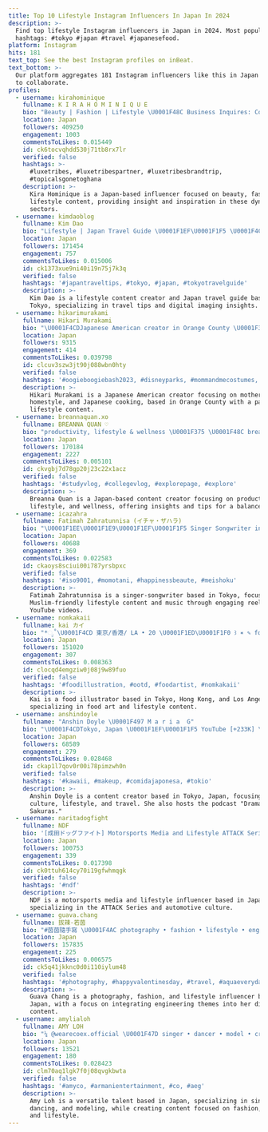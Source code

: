 ```yaml
---
title: Top 10 Lifestyle Instagram Influencers In Japan In 2024
description: >-
  Find top lifestyle Instagram influencers in Japan in 2024. Most popular
  hashtags: #tokyo #japan #travel #japanesefood.
platform: Instagram
hits: 181
text_top: See the best Instagram profiles on inBeat.
text_bottom: >-
  Our platform aggregates 181 Instagram influencers like this in Japan for you
  to collaborate.
profiles:
  - username: kirahominique
    fullname: K I R A H O M I N I Q U E
    bio: "Beauty | Fashion | Lifestyle \U0001F48C Business Inquires: Contact.mgmt@Kirahominique.com \U0001F3A5Youtube: Kirah Ominique"
    location: Japan
    followers: 409250
    engagement: 1003
    commentsToLikes: 0.015449
    id: ck6tocvqhdd530j71tb8rx7lr
    verified: false
    hashtags: >-
      #luxetribes, #luxetribespartner, #luxetribesbrandtrip,
      #topicalsgonetoghana
    description: >-
      Kira Hominique is a Japan-based influencer focused on beauty, fashion, and
      lifestyle content, providing insight and inspiration in these dynamic
      sectors.
  - username: kimdaoblog
    fullname: Kim Dao
    bio: "Lifestyle | Japan Travel Guide \U0001F1EF\U0001F1F5 \U0001F4CD Tokyo, JP Sony Digital Imaging Ambassador YT: KimDao 780K | KimDaoVlog 170K | KimDaoGame 170K \U0001F4E7 kimdao90@gmail.com"
    location: Japan
    followers: 171454
    engagement: 757
    commentsToLikes: 0.015006
    id: ck1373xue9ni40i19n75j7k3q
    verified: false
    hashtags: '#japantraveltips, #tokyo, #japan, #tokyotravelguide'
    description: >-
      Kim Dao is a lifestyle content creator and Japan travel guide based in
      Tokyo, specializing in travel tips and digital imaging insights.
  - username: hikarimurakami
    fullname: Hikari Murakami
    bio: "\U0001F4CDJapanese American creator in Orange County \U0001F3A5 Motherhood, homestyle \U0001F1EF\U0001F1F5 cooking, & lifestyle Shop: @shoplilyandonyx"
    location: Japan
    followers: 9315
    engagement: 414
    commentsToLikes: 0.039798
    id: clcuv3szw3jt90j088wbn0hty
    verified: false
    hashtags: '#oogieboogiebash2023, #disneyparks, #mommandmecostumes, #disneyland'
    description: >-
      Hikari Murakami is a Japanese American creator focusing on motherhood,
      homestyle, and Japanese cooking, based in Orange County with a passion for
      lifestyle content.
  - username: breannaquan.xo
    fullname: BREANNA QUAN ♡
    bio: "productivity, lifestyle & wellness \U0001F375 \U0001F48C breannaquanxo@gmail.com"
    location: Japan
    followers: 170184
    engagement: 2227
    commentsToLikes: 0.005101
    id: ckvgbj7d78gp20j23c22x1acz
    verified: false
    hashtags: '#studyvlog, #collegevlog, #explorepage, #explore'
    description: >-
      Breanna Quan is a Japan-based content creator focusing on productivity,
      lifestyle, and wellness, offering insights and tips for a balanced life.
  - username: icazahra
    fullname: Fatimah Zahratunnisa (イチャ・ザハラ)
    bio: "\U0001F1EE\U0001F1E9\U0001F1EF\U0001F1F5 Singer Songwriter in TOKYO icazahra です！ Reels ➡️ Japan Muslim Friendly・Lifestyle YouTube : icazahra"
    location: Japan
    followers: 40688
    engagement: 369
    commentsToLikes: 0.022583
    id: ckaoys8sciui00i787yrsbpxc
    verified: false
    hashtags: '#iso9001, #momotani, #happinessbeaute, #meishoku'
    description: >-
      Fatimah Zahratunnisa is a singer-songwriter based in Tokyo, focusing on
      Muslim-friendly lifestyle content and music through engaging reels and
      YouTube videos.
  - username: nomkakaii
    fullname: kai カイ
    bio: "*ೃ˚\U0001F4CD 東京/香港/ LA • 20 \U0001F1ED\U0001F1F0 ꒱ ✶ ✎ food illustration + lifestyle ----- ＊dm for inquiries / collabs\U0001F4E9 \U0001F4EE nomkakaiii@gmail.com *ੈ✩ shop + youtube ➷"
    location: Japan
    followers: 151020
    engagement: 307
    commentsToLikes: 0.008363
    id: clocqd4emgziw0j08j9w89fuo
    verified: false
    hashtags: '#foodillustration, #ootd, #foodartist, #nomkakaii'
    description: >-
      Kai is a food illustrator based in Tokyo, Hong Kong, and Los Angeles,
      specializing in food art and lifestyle content.
  - username: anshindoyle
    fullname: "Anshin Doyle \U0001F497 M a r i a  G"
    bio: "\U0001F4CDTokyo, Japan \U0001F1EF\U0001F1F5 YouTube [+233K] \U0001F361 Pop culture, lifestyle and travel \U0001F363 \U0001F338 Podcast “Dramas y Sakuras” \U0001F48C hello@anshindoyle.jp"
    location: Japan
    followers: 68589
    engagement: 279
    commentsToLikes: 0.028468
    id: ckap1l7qov0r00i78pimzwh0n
    verified: false
    hashtags: '#kawaii, #makeup, #comidajaponesa, #tokio'
    description: >-
      Anshin Doyle is a content creator based in Tokyo, Japan, focusing on pop
      culture, lifestyle, and travel. She also hosts the podcast "Dramas y
      Sakuras."
  - username: naritadogfight
    fullname: NDF
    bio: '[成田ドッグファイト] Motorsports Media and Lifestyle ATTACK Series Partner 80R.JP'
    location: Japan
    followers: 100753
    engagement: 339
    commentsToLikes: 0.017398
    id: ck0ttuh614cy70i19gfwhmqgk
    verified: false
    hashtags: '#ndf'
    description: >-
      NDF is a motorsports media and lifestyle influencer based in Japan,
      specializing in the ATTACK Series and automotive culture.
  - username: guava.chang
    fullname: 拔辣-若茵
    bio: "#茵茵隨手寫 \U0001F4AC photography • fashion • lifestyle • engineering \U0001F6B4‍♀️\U0001F3CB\U0001F3FB‍♀️ \U0001F4F8 \U0001F963 \U0001F3B5 Contact/合作✉️ Email 或 私訊 \U0001F406 @0617prince"
    location: Japan
    followers: 157835
    engagement: 225
    commentsToLikes: 0.006575
    id: ck5q41jkknc0d0i110iylum48
    verified: false
    hashtags: '#photography, #happyvalentinesday, #travel, #aquaeveryday'
    description: >-
      Guava Chang is a photography, fashion, and lifestyle influencer based in
      Japan, with a focus on integrating engineering themes into her diverse
      content.
  - username: amylialoh
    fullname: AMY LOH
    bio: "¼ @wearecoex.official \U0001F47D singer • dancer • model • creator fashion | beauty | lifestyle work/collab \U0001F48C: dm/email @armanientertainment \U0001F3F9: pr@armani.my"
    location: Japan
    followers: 13521
    engagement: 180
    commentsToLikes: 0.028423
    id: clm70aq1lgk7f0j08qvgkbwta
    verified: false
    hashtags: '#amyco, #armanientertainment, #co, #aeg'
    description: >-
      Amy Loh is a versatile talent based in Japan, specializing in singing,
      dancing, and modeling, while creating content focused on fashion, beauty,
      and lifestyle.
---
```


